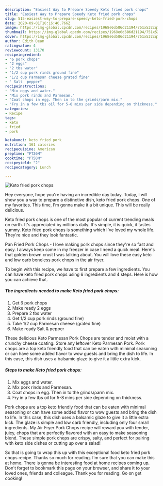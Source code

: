 ```yaml
---
description: "Easiest Way to Prepare Speedy Keto fried pork chops"
title: "Easiest Way to Prepare Speedy Keto fried pork chops"
slug: 515-easiest-way-to-prepare-speedy-keto-fried-pork-chops
date: 2020-09-01T10:16:40.766Z
image: https://img-global.cpcdn.com/recipes/1968e6d586d21194/751x532cq70/keto-fried-pork-chops-recipe-main-photo.jpg
thumbnail: https://img-global.cpcdn.com/recipes/1968e6d586d21194/751x532cq70/keto-fried-pork-chops-recipe-main-photo.jpg
cover: https://img-global.cpcdn.com/recipes/1968e6d586d21194/751x532cq70/keto-fried-pork-chops-recipe-main-photo.jpg
author: Edith Dean
ratingvalue: 4
reviewcount: 13170
recipeingredient:
- "6 pork chops"
- "2 eggs"
- "2 tbs water"
- "1/2 cup pork rinds ground fine"
- "1/2 cup Parmesan cheese grated fine"
- " Salt  pepper"
recipeinstructions:
- "Mix eggs and water."
- "Mix pork rinds and Parmesan."
- "Coat chops in egg. Then in to the grinds/parm mix."
- "Fry in a few tbs oil for 5-8 mins per side depending on thickness."
categories:
- Recipe
tags:
- keto
- fried
- pork

katakunci: keto fried pork 
nutrition: 161 calories
recipecuisine: American
preptime: "PT20M"
cooktime: "PT50M"
recipeyield: "2"
recipecategory: Lunch

---
```



![Keto fried pork chops](https://img-global.cpcdn.com/recipes/1968e6d586d21194/751x532cq70/keto-fried-pork-chops-recipe-main-photo.jpg)

Hey everyone, hope you're having an incredible day today. Today, I will show you a way to prepare a distinctive dish, keto fried pork chops. One of my favorites. This time, I'm gonna make it a bit unique. This will be really delicious.

Keto fried pork chops is one of the most popular of current trending meals on earth. It's appreciated by millions daily. It's simple, it is quick, it tastes yummy. Keto fried pork chops is something which I've loved my whole life. They're nice and they look fantastic.

Pan Fried Pork Chops - I love making pork chops since they&#39;re so fast and easy. I always keep some in my freezer in case I need a quick meal. Here&#39;s that golden brown crust I was talking about. You will love these easy keto and low carb boneless pork chops in the air fryer.


To begin with this recipe, we have to first prepare a few ingredients. You can have keto fried pork chops using 6 ingredients and 4 steps. Here is how you can achieve that.

<!--inarticleads1-->

##### The ingredients needed to make Keto fried pork chops:

1. Get 6 pork chops
1. Make ready 2 eggs
1. Prepare 2 tbs water
1. Get 1/2 cup pork rinds (ground fine)
1. Take 1/2 cup Parmesan cheese (grated fine)
1. Make ready  Salt &amp; pepper


These delicious Keto Parmesan Pork Chops are tender and moist with a crunchy cheese coating. Store any leftover Keto Parmesan Pork. Pork chops are a top keto friendly food that can be eaten with minimal seasoning or can have some added flavor to wow guests and bring the dish to life. In this case, this dish uses a balsamic glaze to give it a little extra kick. 

<!--inarticleads2-->

##### Steps to make Keto fried pork chops:

1. Mix eggs and water.
1. Mix pork rinds and Parmesan.
1. Coat chops in egg. Then in to the grinds/parm mix.
1. Fry in a few tbs oil for 5-8 mins per side depending on thickness.


Pork chops are a top keto friendly food that can be eaten with minimal seasoning or can have some added flavor to wow guests and bring the dish to life. In this case, this dish uses a balsamic glaze to give it a little extra kick. The glaze is simple and low carb friendly, including only four small ingredients. My Air Fryer Pork Chops recipe will reward you with tender, juicy, chops that are perfectly flavored with an easy to make seasoning blend. These simple pork chops are crispy, salty, and perfect for pairing with keto side dishes or cutting up over a salad! 

So that is going to wrap this up with this exceptional food keto fried pork chops recipe. Thanks so much for reading. I'm sure that you can make this at home. There is gonna be interesting food at home recipes coming up. Don't forget to bookmark this page on your browser, and share it to your loved ones, friends and colleague. Thank you for reading. Go on get cooking!
